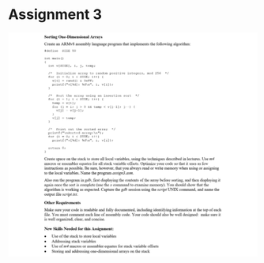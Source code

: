 # Assignment 3

![cap](https://github.com/jasminecronin/computing-machinery-i/blob/master/Assignment%203/cap.png)
 
